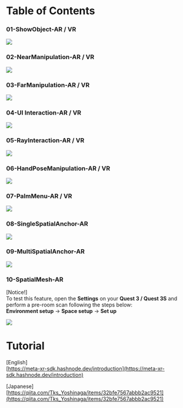 # Table of Contents
### 01-ShowObject-AR / VR
[![](https://img.youtube.com/vi/eK1VH2kBx1A/0.jpg)](https://www.youtube.com/watch?v=eK1VH2kBx1A)

### 02-NearManipulation-AR / VR
[![](https://img.youtube.com/vi/IrYJ2kuhtq0/0.jpg)](https://www.youtube.com/watch?v=IrYJ2kuhtq0)

### 03-FarManipulation-AR / VR
[![](https://img.youtube.com/vi/2xgMdiKcJLo/0.jpg)](https://www.youtube.com/watch?v=2xgMdiKcJLo)

### 04-UI Interaction-AR / VR
[![](https://img.youtube.com/vi/_gd3JA_L0HA/0.jpg)](https://www.youtube.com/watch?v=_gd3JA_L0HA)

### 05-RayInteraction-AR / VR
[![](https://img.youtube.com/vi/T1ENjhBP9-w/0.jpg)](https://www.youtube.com/watch?v=T1ENjhBP9-w)

### 06-HandPoseManipulation-AR / VR
[![](https://img.youtube.com/vi/ts9KvhjWxNo/0.jpg)](https://www.youtube.com/watch?v=ts9KvhjWxNo)   

### 07-PalmMenu-AR / VR
[![](https://img.youtube.com/vi/cbm4VepVm2I/0.jpg)](https://www.youtube.com/watch?v=cbm4VepVm2I)   

### 08-SingleSpatialAnchor-AR
[![](https://img.youtube.com/vi/9ISEB5f6TyM/0.jpg)](https://www.youtube.com/watch?v=9ISEB5f6TyM)

### 09-MultiSpatialAnchor-AR
[![](https://img.youtube.com/vi/1zgUlxVs3aE/0.jpg)](https://www.youtube.com/watch?v=1zgUlxVs3aE)

### 10-SpatialMesh-AR
[Notice!]  
To test this feature, open the **Settings** on your **Quest 3 / Quest 3S** and perform a pre-room scan following the steps below:  
**Environment setup** → **Space setup** → **Set up**  
  
[![](https://img.youtube.com/vi/UQFJ9Kt1Sz4/0.jpg)](https://www.youtube.com/watch?v=UQFJ9Kt1Sz4)

# Tutorial
[English]  
[https://meta-xr-sdk.hashnode.dev/introduction](https://meta-xr-sdk.hashnode.dev/introduction)

[Japanese]  
[https://qiita.com/Tks_Yoshinaga/items/32bfe7567abbb2ac9521](https://qiita.com/Tks_Yoshinaga/items/32bfe7567abbb2ac9521)

